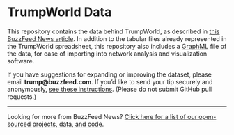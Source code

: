 # TrumpWorld Data

This repository contains the data behind TrumpWorld, as described in [this BuzzFeed News article](https://www.buzzfeed.com/johntemplon/help-us-map-trumpworld). In addition to the tabular files already represented in the TrumpWorld spreadsheet, this repository also includes a [GraphML](http://graphml.graphdrawing.org/) file of the data, for ease of importing into network analysis and visualization software.

If you have suggestions for expanding or improving the dataset, please email __trump@buzzfeed.com__. If you’d like to send your tip securely and anonymously, [see these instructions](https://tips.buzzfeed.com/). (Please do not submit GitHub pull requests.)

---

Looking for more from BuzzFeed News? [Click here for a list of our open-sourced projects, data, and code](https://github.com/BuzzFeedNews/everything).
